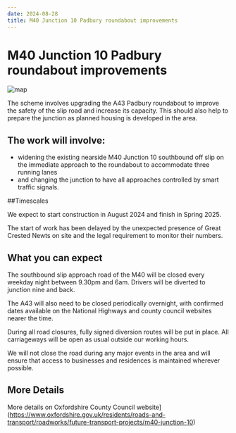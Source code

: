 ```yaml
---
date: 2024-08-28
title: M40 Junction 10 Padbury roundabout improvements
---
```


# M40 Junction 10 Padbury roundabout improvements


![map](https://www.oxfordshire.gov.uk/sites/default/files/styles/occ_scale_747/public/image/M40Junction10Padburyroundabout.png)


The scheme involves upgrading the A43 Padbury roundabout to improve
the safety of the slip road and increase its capacity. This should
also help to prepare the junction as planned housing is developed in
the area.

## The work will involve:

 *  widening the existing nearside M40 Junction 10 southbound off slip on the immediate approach to the roundabout to accommodate three running lanes
 *  and changing the junction to have all approaches controlled by smart traffic signals.


##Timescales

We expect to start construction in August 2024 and finish in Spring 2025.

The start of work has been delayed by the unexpected presence of Great Crested Newts on site and the legal requirement to monitor their numbers.

 
## What you can expect

The southbound slip approach road of the M40 will be closed every weekday night between 9.30pm and 6am. Drivers will be diverted to junction nine and back.

The A43 will also need to be closed periodically overnight, with confirmed dates available on the National Highways and county council websites nearer the time.

During all road closures, fully signed diversion routes will be put in place. All carriageways will be open as usual outside our working hours. 

We will not close the road during any major events in the area and will ensure that access to businesses and residences is maintained wherever possible.

## More Details

More details on Oxfordshire County Council website](https://www.oxfordshire.gov.uk/residents/roads-and-transport/roadworks/future-transport-projects/m40-junction-10)